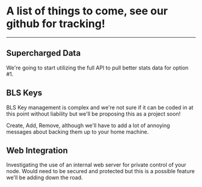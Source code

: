 # A list of things to come, see our github for tracking!
---
## Supercharged Data

We're going to start utilizing the full API to pull better stats data for option \#1.

## BLS Keys

BLS Key management is complex and we're not sure if it can be coded in at this point without liability but we'll be proposing this as a project soon!

Create, Add, Remove, although we'll have to add a lot of annoying messages about backing them up to your home machine.

## Web Integration

Investigating the use of an internal web server for private control of your node. Would need to be secured and protected but this is a possible feature we'll be adding down the road.

